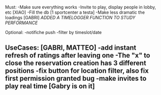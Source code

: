 Must:
-Make sure everything works 
-Invite to play, display people in lobby, etc [XIAO]
-Fill the db [1 sportcenter a testa]
-Make less dramatic the loadings [GABRI] *ADDED A TIMELOGGER FUNCTION TO STUDY PERFORMANCE*

Optional:
-notifiche push
-filter by timeslot/date

UseCases: [GABRI, MATTEO]
-add instant refresh of ratings after leaving one
-The "x" to close the reservation creation has 3 different positions
-fix button for location filter, also fix first permission granted bug
-make invites to play real time [Gabry is on it]
-